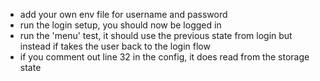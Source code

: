 - add your own env file for username and password
- run the login setup, you should now be logged in
- run the 'menu' test, it should use the previous state from login but instead if takes the user back to the login flow
- if you comment out line 32 in the config, it does read from the storage state
